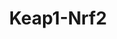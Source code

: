 ---
annotations:
- id: PW:0000369
  parent: regulatory pathway
  type: Pathway Ontology
  value: nuclear factor, erythroid 2 like 2 signaling pathway
- id: PW:0000378
  parent: regulatory pathway
  type: Pathway Ontology
  value: oxidative stress response pathway
authors:
- MaintBot
- Egonw
- Jmelius
description: Based on [http://www.nature.com/nrc/journal/v3/n10/fig_tab/nrc1189_F4.html
  Surh, 2003, figure 4].
last-edited: 2019-08-16
organisms:
- Gallus gallus
redirect_from:
- /index.php/Pathway:WP762
- /instance/WP762
revision: null
schema-jsonld:
- '@context': https://schema.org/
  '@id': https://wikipathways.github.io/pathways/WP762.html
  '@type': Dataset
  creator:
    '@type': Organization
    name: WikiPathways
  description: Based on [http://www.nature.com/nrc/journal/v3/n10/fig_tab/nrc1189_F4.html
    Surh, 2003, figure 4].
  keywords:
  - 6-HITC
  - AIMP2
  - CEBPB
  - Caffeic acid phenethyl ester
  - Curcumin
  - EPHB2
  - GCLC
  - GCLM
  - GSTA2
  - HMOX1
  - KEAP1
  - MAF
  - MAPK8
  - NFE2L2
  - NQO1
  - PIK3CA
  - RCJMB04_5a10
  - Sulforaphane
  license: CC0
  name: Keap1-Nrf2
seo: CreativeWork
title: Keap1-Nrf2
wpid: WP762
---